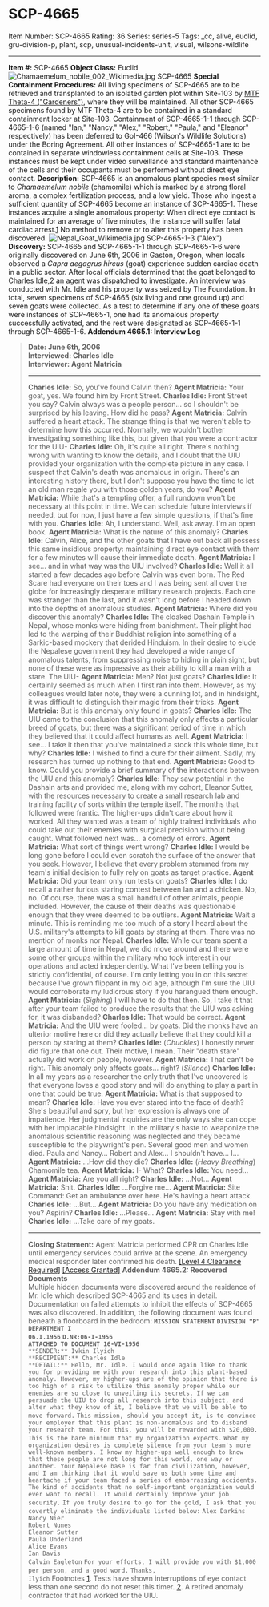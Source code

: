 # SCP-4665
Item Number: SCP-4665
Rating: 36
Series: series-5
Tags: _cc, alive, euclid, gru-division-p, plant, scp, unusual-incidents-unit, visual, wilsons-wildlife

---

**Item #:** SCP-4665
**Object Class:** Euclid
![Chamaemelum_nobile_002_Wikimedia.jpg](https://scp-wiki.wdfiles.com/local--files/scp-4665/Chamaemelum_nobile_002_Wikimedia.jpg)
SCP-4665
**Special Containment Procedures:** All living specimens of SCP-4665 are to be retrieved and transplanted to an isolated garden plot within Site-103 by [MTF Theta-4 ("Gardeners")](http://www.scp-wiki.net/task-forces#theta-4), where they will be maintained. All other SCP-4665 specimens found by MTF Theta-4 are to be contained in a standard containment locker at Site-103. Containment of SCP-4665-1-1 through SCP-4665-1-6 (named "Ian," "Nancy," "Alex," "Robert," "Paula," and "Eleanor" respectively) has been deferred to GoI-466 (Wilson's Wildlife Solutions) under the Boring Agreement. All other instances of SCP-4665-1 are to be contained in separate windowless containment cells at Site-103. These instances must be kept under video surveillance and standard maintenance of the cells and their occupants must be performed without direct eye contact.
**Description:** SCP-4665 is an anomalous plant species most similar to _Chamaemelum nobile_ (chamomile) which is marked by a strong floral aroma, a complex fertilization process, and a low yield. Those who ingest a sufficient quantity of SCP-4665 become an instance of SCP-4665-1. These instances acquire a single anomalous property: When direct eye contact is maintained for an average of five minutes, the instance will suffer fatal cardiac arrest.[1](javascript:;) No method to remove or to alter this property has been discovered.
![Nepal_Goat_Wikimedia.jpg](https://scp-wiki.wdfiles.com/local--files/scp-4665/Nepal_Goat_Wikimedia.jpg)
SCP-4665-1-3 ("Alex")
**Discovery:** SCP-4665 and SCP-4665-1-1 through SCP-4665-1-6 were originally discovered on June 6th, 2006 in Gaston, Oregon, when locals observed a _Capra aegagrus hircus_ (goat) experience sudden cardiac death in a public sector. After local officials determined that the goat belonged to Charles Idle,[2](javascript:;) an agent was dispatched to investigate. An interview was conducted with Mr. Idle and his property was seized by The Foundation. In total, seven specimens of SCP-4665 (six living and one ground up) and seven goats were collected. As a test to determine if any one of these goats were instances of SCP-4665-1, one had its anomalous property successfully activated, and the rest were designated as SCP-4665-1-1 through SCP-4665-1-6.
**Addendum 4665.1: Interview Log**
> **Date: June 6th, 2006**  
>  **Interviewed: Charles Idle**  
>  **Interviewer: Agent Matricia**
> * * *
> **Charles Idle:** So, you've found Calvin then?
> **Agent Matricia:** Your goat, yes. We found him by Front Street.
> **Charles Idle:** Front Street you say? Calvin always was a people person… so I shouldn't be surprised by his leaving. How did he pass?
> **Agent Matricia:** Calvin suffered a heart attack. The strange thing is that we weren't able to determine how this occurred. Normally, we wouldn't bother investigating something like this, but given that you were a contractor for the UIU-
> **Charles Idle:** Oh, it's quite all right. There's nothing wrong with wanting to know the details, and I doubt that the UIU provided your organization with the complete picture in any case. I suspect that Calvin's death was anomalous in origin. There's an interesting history there, but I don't suppose you have the time to let an old man regale you with those golden years, do you?
> **Agent Matricia:** While that's a tempting offer, a full rundown won't be necessary at this point in time. We can schedule future interviews if needed, but for now, I just have a few simple questions, if that's fine with you.
> **Charles Idle:** Ah, I understand. Well, ask away. I'm an open book.
> **Agent Matricia:** What is the nature of this anomaly?
> **Charles Idle:** Calvin, Alice, and the other goats that I have out back all possess this same insidious property: maintaining direct eye contact with them for a few minutes will cause their immediate death.
> **Agent Matricia:** I see… and in what way was the UIU involved?
> **Charles Idle:** Well it all started a few decades ago before Calvin was even born. The Red Scare had everyone on their toes and I was being sent all over the globe for increasingly desperate military research projects. Each one was stranger than the last, and it wasn't long before I headed down into the depths of anomalous studies.
> **Agent Matricia:** Where did you discover this anomaly?
> **Charles Idle:** The cloaked Dashain Temple in Nepal, whose monks were hiding from banishment. Their plight had led to the warping of their Buddhist religion into something of a Sarkic-based mockery that derided Hinduism. In their desire to elude the Nepalese government they had developed a wide range of anomalous talents, from suppressing noise to hiding in plain sight, but none of these were as impressive as their ability to kill a man with a stare. The UIU-
> **Agent Matricia:** Men? Not just goats?
> **Charles Idle:** It certainly seemed as much when I first ran into them. However, as my colleagues would later note, they were a cunning lot, and in hindsight, it was difficult to distinguish their magic from their tricks.
> **Agent Matricia:** But is this anomaly only found in goats?
> **Charles Idle:** The UIU came to the conclusion that this anomaly only affects a particular breed of goats, but there was a significant period of time in which they believed that it could affect humans as well.
> **Agent Matricia:** I see… I take it then that you've maintained a stock this whole time, but why?
> **Charles Idle:** I wished to find a cure for their ailment. Sadly, my research has turned up nothing to that end.
> **Agent Matricia:** Good to know. Could you provide a brief summary of the interactions between the UIU and this anomaly?
> **Charles Idle:** They saw potential in the Dashain arts and provided me, along with my cohort, Eleanor Sutter, with the resources necessary to create a small research lab and training facility of sorts within the temple itself. The months that followed were frantic. The higher-ups didn't care about how it worked. All they wanted was a team of highly trained individuals who could take out their enemies with surgical precision without being caught. What followed next was… a comedy of errors.
> **Agent Matricia:** What sort of things went wrong?
> **Charles Idle:** I would be long gone before I could even scratch the surface of the answer that you seek. However, I believe that every problem stemmed from my team's initial decision to fully rely on goats as target practice.
> **Agent Matricia:** Did your team only run tests on goats?
> **Charles Idle:** I do recall a rather furious staring contest between Ian and a chicken. No, no. Of course, there was a small handful of other animals, people included. However, the cause of their deaths was questionable enough that they were deemed to be outliers.
> **Agent Matricia:** Wait a minute. This is reminding me too much of a story I heard about the U.S. military's attempts to kill goats by staring at them. There was no mention of monks nor Nepal.
> **Charles Idle:** While our team spent a large amount of time in Nepal, we did move around and there were some other groups within the military who took interest in our operations and acted independently. What I've been telling you is strictly confidential, of course. I'm only letting you in on this secret because I've grown flippant in my old age, although I'm sure the UIU would corroborate my ludicrous story if you harangued them enough.
> **Agent Matricia:** (_Sighing_) I will have to do that then. So, I take it that after your team failed to produce the results that the UIU was asking for, it was disbanded?
> **Charles Idle:** That would be correct.
> **Agent Matricia:** And the UIU were fooled… by goats. Did the monks have an ulterior motive here or did they actually believe that they could kill a person by staring at them?
> **Charles Idle:** (_Chuckles_) I honestly never did figure that one out. Their motive, I mean. Their "death stare" actually did work on people, however.
> **Agent Matricia:** That can't be right. This anomaly only affects goats… right?
> (_Silence_)
> **Charles Idle:** In all my years as a researcher the only truth that I've uncovered is that everyone loves a good story and will do anything to play a part in one that could be true.
> **Agent Matricia:** What is that supposed to mean?
> **Charles Idle:** Have you ever stared into the face of death? She's beautiful and spry, but her expression is always one of impatience. Her judgmental inquiries are the only ways she can cope with her implacable hindsight. In the military's haste to weaponize the anomalous scientific reasoning was neglected and they became susceptible to the playwright's pen. Several good men and women died. Paula and Nancy… Robert and Alex… I shouldn't have… I…
> **Agent Matricia:** …How did they die?
> **Charles Idle:** (_Heavy Breathing_) Chamomile tea.
> **Agent Matricia:** I- What?
> **Charles Idle:** You need…
> **Agent Matricia:** Are you all right?
> **Charles Idle:** …Not…
> **Agent Matricia:** Shit.
> **Charles Idle:** …Forgive me…
> **Agent Matricia:** Site Command: Get an ambulance over here. He's having a heart attack.
> **Charles Idle:** …But…
> **Agent Matricia:** Do you have any medication on you? Aspirin?
> **Charles Idle:** …Please…
> **Agent Matricia:** Stay with me!
> **Charles Idle:** …Take care of my goats.
> * * *
> **Closing Statement:** Agent Matricia performed CPR on Charles Idle until emergency services could arrive at the scene. An emergency medical responder later confirmed his death.
[[Level 4 Clearance Required]](javascript:;)
[[Access Granted]](javascript:;)
**Addendum 4665.2: Recovered Documents**  
Multiple hidden documents were discovered around the residence of Mr. Idle which described SCP-4665 and its uses in detail. Documentation on failed attempts to inhibit the effects of SCP-4665 was also discovered. In addition, the following document was found beneath a floorboard in the bedroom:
**`MISSION STATEMENT`** **`DIVISION "P" DEPARTMENT I`**  
**`06.I.1956`** **`D.NR:06-I-1956`**  
**`ATTACHED TO DOCUMENT 16-VI-1956`**  
`**SENDER:** Ivkin Ilyich`  
`**RECIPIENT:** Charles Idle`  
`**DETAIL:** Hello, Mr. Idle. I would once again like to thank you for providing me with your research into this plant-based anomaly. However, my higher-ups are of the opinion that there is too high of a risk to utilize this anomaly proper while our enemies are so close to unveiling its secrets. If we can persuade the UIU to drop all research into this subject, and alter what they know of it, I believe that we will be able to move forward.`
`This mission, should you accept it, is to convince your employer that this plant is non-anomalous and to disband your research team. For this, you will be rewarded with $20,000. This is the bare minimum that my organization expects.`
`What my organization desires is complete silence from your team's more well-known members. I know my higher-ups well enough to know that these people are not long for this world, one way or another. Your Nepalese base is far from civilization, however, and I am thinking that it would save us both some time and heartache if your team faced a series of embarrassing accidents. The kind of accidents that no self-important organization would ever want to recall. It would certainly improve your job security.`
`If you truly desire to go for the gold, I ask that you covertly eliminate the individuals listed below:`
`Alex Darkins`  
`Nancy Nier`  
`Robert Nunes`  
`Eleanor Sutter`  
`Paula Underland`  
`Alice Evans`  
`Ian Davis`  
`Calvin Eagleton`
`For your efforts, I will provide you with $1,000 per person, and a good word.`
`Thanks,`  
`Ilyich`
Footnotes
[1](javascript:;). Tests have shown interruptions of eye contact less than one second do not reset this timer.
[2](javascript:;). A retired anomaly contractor that had worked for the UIU.
